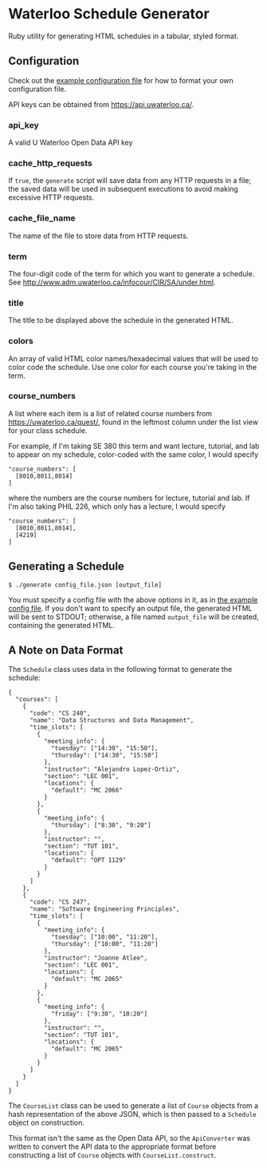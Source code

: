 # Waterloo Schedule Generator

Ruby utility for generating HTML schedules in a tabular, styled format.

## Configuration

Check out the [example configuration file](./config.example.json) for how to format your own configuration file.

API keys can be obtained from https://api.uwaterloo.ca/.

### api_key

A valid U Waterloo Open Data API key

### cache_http_requests

If `true`, the `generate` script will save data from any HTTP requests in a file; the saved data will be used in subsequent executions to avoid making excessive HTTP requests.

### cache_file_name

The name of the file to store data from HTTP requests.

### term

The four-digit code of the term for which you want to generate a schedule. See http://www.adm.uwaterloo.ca/infocour/CIR/SA/under.html.

### title

The title to be displayed above the schedule in the generated HTML.

### colors

An array of valid HTML color names/hexadecimal values that will be used to color code the schedule. Use one color for each course you're taking in the term.

### course_numbers

A list where each item is a list of related course numbers from https://uwaterloo.ca/quest/, found in the leftmost column under the list view for your class schedule.

For example, if I'm taking SE 380 this term and want lecture, tutorial, and lab to appear on my schedule, color-coded with the same color, I would specify

```
"course_numbers": [
  [8010,8011,8014]
]
```

where the numbers are the course numbers for lecture, tutorial and lab. If I'm also taking PHIL 226, which only has a lecture, I would specify

```
"course_numbers": [
  [8010,8011,8014],
  [4219]
]
```

## Generating a Schedule

```
$ ./generate config_file.json [output_file]
```

You must specify a config file with the above options in it, as in [the example config file](./config.example.json).
If you don't want to specify an output file, the generated HTML will be sent to STDOUT; otherwise, a file named `output_file` will be created, containing the generated HTML.

## A Note on Data Format

The `Schedule` class uses data in the following format to generate the schedule:

```
{
  "courses": [
    {
      "code": "CS 240",
      "name": "Data Structures and Data Management",
      "time_slots": [
        {
          "meeting_info": {
            "tuesday": ["14:30", "15:50"],
            "thursday": ["14:30", "15:50"]
          },
          "instructor": "Alejandro Lopez-Ortiz",
          "section": "LEC 001",
          "locations": {
            "default": "MC 2066"
          }
        },
        {
          "meeting_info": {
            "thursday": ["8:30", "9:20"]
          },
          "instructor": "",
          "section": "TUT 101",
          "locations": {
            "default": "OPT 1129"
          }
        }
      ]
    },
    {
      "code": "CS 247",
      "name": "Software Engineering Principles",
      "time_slots": [
        {
          "meeting_info": {
            "tuesday": ["10:00", "11:20"],
            "thursday": ["10:00", "11:20"]
          },
          "instructor": "Joanne Atlee",
          "section": "LEC 001",
          "locations": {
            "default": "MC 2065"
          }
        },
        {
          "meeting_info": {
            "friday": ["9:30", "10:20"]
          },
          "instructor": "",
          "section": "TUT 101",
          "locations": {
            "default": "MC 2065"
          }
        }
      ]
    }
  ]
}
```

The `CourseList` class can be used to generate a list of `Course` objects from a hash representation of the above JSON, which is then passed to a `Schedule` object on construction.

This format isn't the same as the Open Data API, so the `ApiConverter` was written to convert the API data to the appropriate format before constructing a list of `Course` objects with `CourseList.construct`.
